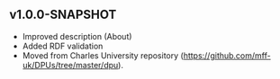v1.0.0-SNAPSHOT
---
* Improved description (About)
* Added RDF validation
* Moved from Charles University repository (https://github.com/mff-uk/DPUs/tree/master/dpu).
